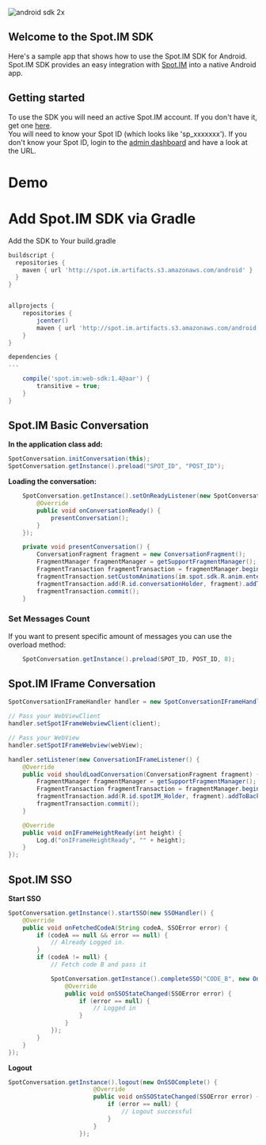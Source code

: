 ![android sdk 2x](https://user-images.githubusercontent.com/607917/35045982-4f117920-fb9e-11e7-81bd-f193a764d02b.jpg)

## Welcome to the Spot.IM SDK
Here's a sample app that shows how to use the Spot.IM SDK for Android. 
Spot.IM SDK provides an easy integration with [Spot.IM](http://www.spot.im) into a native Android app. 

## Getting started

To use the SDK you will need an active Spot.IM account. If you don't have it, get one [here](http://www.spot.im).  
You will need to know your Spot ID (which looks like 'sp_xxxxxxx'). 
If you don't know your Spot ID, login to the [admin dashboard](https://admin.spot.im) and have a look at the URL.

# Demo

# Add Spot.IM SDK via Gradle

Add the SDK to Your build.gradle

```groovy
buildscript {
  repositories {
    maven { url 'http://spot.im.artifacts.s3.amazonaws.com/android' }
  }
}


allprojects {
    repositories {
        jcenter()
        maven { url 'http://spot.im.artifacts.s3.amazonaws.com/android' }
    }
}

dependencies {
...

    compile('spot.im:web-sdk:1.4@aar') {
        transitive = true;
    }
}
```


## Spot.IM Basic Conversation 

**In the application class add:**
``` java
SpotConversation.initConversation(this);
SpotConversation.getInstance().preload("SPOT_ID", "POST_ID");

```

**Loading the conversation:**

``` java
    SpotConversation.getInstance().setOnReadyListener(new SpotConversation.OnReadyListener() {
        @Override
        public void onConversationReady() {
            presentConversation();
        }
    });

    private void presentConversation() {
        ConversationFragment fragment = new ConversationFragment();
        FragmentManager fragmentManager = getSupportFragmentManager();
        FragmentTransaction fragmentTransaction = fragmentManager.beginTransaction();
        fragmentTransaction.setCustomAnimations(im.spot.sdk.R.anim.enter_from_right, im.spot.sdk.R.anim.exit_to_left, im.spot.sdk.R.anim.enter_from_left, im.spot.sdk.R.anim.exit_to_right);
        fragmentTransaction.add(R.id.conversationHolder, fragment).addToBackStack(null);
        fragmentTransaction.commit();
    }
```

### Set Messages Count

If you want to present specific amount of messages you can use the overload method:
``` java
    SpotConversation.getInstance().preload(SPOT_ID, POST_ID, 8);
```

## Spot.IM IFrame Conversation

``` java
SpotConversationIFrameHandler handler = new SpotConversationIFrameHandler();

// Pass your WebViewClient 
handler.setSpotIFrameWebviewClient(client);

// Pass your WebView 
handler.setSpotIFrameWebview(webView);

handler.setListener(new ConversationIFrameListener() {
    @Override
    public void shouldLoadConversation(ConversationFragment fragment) {
        FragmentManager fragmentManager = getSupportFragmentManager();
        FragmentTransaction fragmentTransaction = fragmentManager.beginTransaction();
        fragmentTransaction.add(R.id.spotIM_Holder, fragment).addToBackStack(null);
        fragmentTransaction.commit();
    }

    @Override
    public void onIFrameHeightReady(int height) {
        Log.d("onIFrameHeightReady", "" + height);
    }
});
```

## Spot.IM SSO

**Start SSO**
``` java
SpotConversation.getInstance().startSSO(new SSOHandler() {
    @Override
    public void onFetchedCodeA(String codeA, SSOError error) {
        if (codeA == null && error == null) {
            // Already Logged in.
        }
        if (codeA != null) {
            // Fetch code B and pass it

            SpotConversation.getInstance().completeSSO("CODE_B", new OnSSOComplete() {
                @Override
                public void onSSOStateChanged(SSOError error) {
                    if (error == null) {
                        // Logged in
                    }
                }
            });
        }
    }
});
```

**Logout**
``` java
SpotConversation.getInstance().logout(new OnSSOComplete() {
                        @Override
                        public void onSSOStateChanged(SSOError error) {
                            if (error == null) {
                                // Logout successful
                            }
                        }
                    });
``` 

